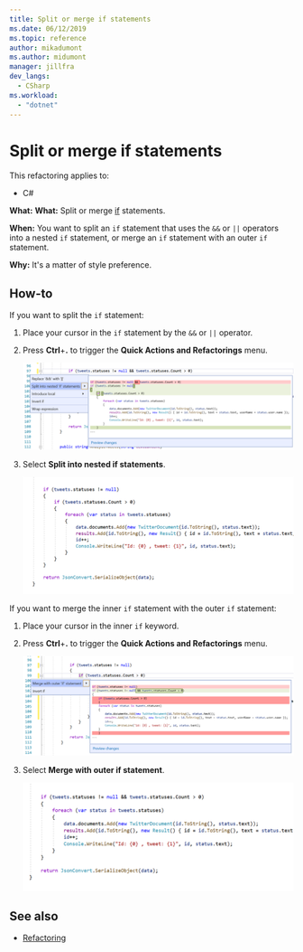 ```yaml
---
title: Split or merge if statements
ms.date: 06/12/2019
ms.topic: reference
author: mikadumont
ms.author: midumont
manager: jillfra
dev_langs:
  - CSharp
ms.workload: 
  - "dotnet"
---
```

# Split or merge if statements

This refactoring applies to:

- C#

**What:** **What:** Split or merge [if](/dotnet/csharp/language-reference/keywords/if-else) statements.

**When:** You want to split an `if` statement that uses the `&&` or `||` operators into a nested `if` statement, or merge an `if` statement with an outer `if` statement.

**Why:** It's a matter of style preference.  

## How-to

If you want to split the `if` statement:

1. Place your cursor in the `if` statement by the `&&` or `||` operator.

2. Press **Ctrl**+**.** to trigger the **Quick Actions and Refactorings** menu.

    ![Split If Statement](../media/split-if-statement.png)

3. Select **Split into nested if statements**.

    ![Split If Statement Complete](../media/split-if-statement-complete.png)

If you want to merge the inner `if` statement with the outer `if` statement: 

1. Place your cursor in the inner `if` keyword.

2. Press **Ctrl**+**.** to trigger the **Quick Actions and Refactorings** menu.

    ![Merge If Statement](../media/merge-if-statement.png)

3. Select **Merge with outer if statement**.

    ![Merge If Statement Complete](../media/merge-if-statement-complete.png)

## See also

- [Refactoring](../refactoring-in-visual-studio.md)